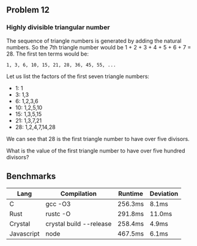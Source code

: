 ## Problem 12
### Highly divisible triangular number

The sequence of triangle numbers is generated by adding the natural numbers. So the 7th triangle number would be 1 + 2 + 3 + 4 + 5 + 6 + 7 = 28. The first ten terms would be:

```
1, 3, 6, 10, 15, 21, 28, 36, 45, 55, ...
```

Let us list the factors of the first seven triangle numbers:

* 1:  1
* 3:  1,3
* 6:  1,2,3,6
* 10: 1,2,5,10
* 15: 1,3,5,15
* 21: 1,3,7,21
* 28: 1,2,4,7,14,28

We can see that 28 is the first triangle number to have over five divisors.

What is the value of the first triangle number to have over five hundred divisors?

## Benchmarks

| Lang       | Compilation             | Runtime  | Deviation |
| -------    | ----------------------  | -------- | --------- |
| C          | gcc -O3                 | 256.3ms  | 8.1ms     |
| Rust       | rustc -O                | 291.8ms  | 11.0ms    |
| Crystal    | crystal build --release | 258.4ms  | 4.9ms     |
| Javascript | node                    | 467.5ms  | 6.1ms     |
